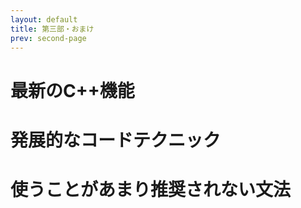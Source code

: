 ```yaml
---
layout: default
title: 第三部・おまけ
prev: second-page
---
```


# 最新のC++機能

# 発展的なコードテクニック

# 使うことがあまり推奨されない文法
